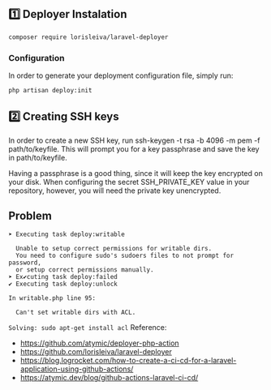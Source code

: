 ## 1️⃣ Deployer Instalation

```bash
composer require lorisleiva/laravel-deployer
```

### Configuration
In order to generate your deployment configuration file, simply run:

```bash
php artisan deploy:init
```

## 2️⃣ Creating SSH keys
In order to create a new SSH key, run ssh-keygen -t rsa -b 4096 -m pem -f path/to/keyfile. This will prompt you for a key passphrase and save the key in path/to/keyfile.

Having a passphrase is a good thing, since it will keep the key encrypted on your disk. When configuring the secret SSH_PRIVATE_KEY value in your repository, however, you will need the private key unencrypted.


## Problem
```
➤ Executing task deploy:writable

  Unable to setup correct permissions for writable dirs.
  You need to configure sudo's sudoers files to not prompt for password,
  or setup correct permissions manually.
➤ Ex✔cuting task deploy:failed
✔ Executing task deploy:unlock

In writable.php line 95:

  Can't set writable dirs with ACL.
```
`
Solving: sudo apt-get install acl
`
Reference:
- https://github.com/atymic/deployer-php-action
- https://github.com/lorisleiva/laravel-deployer
- https://blog.logrocket.com/how-to-create-a-ci-cd-for-a-laravel-application-using-github-actions/
- https://atymic.dev/blog/github-actions-laravel-ci-cd/
